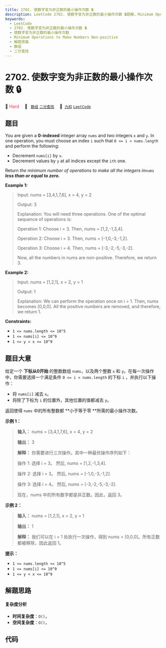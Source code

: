 ```yaml
---
title: 2702. 使数字变为非正数的最小操作次数 🔒
description: LeetCode 2702. 使数字变为非正数的最小操作次数 🔒题解，Minimum Operations to Make Numbers Non-positive，包含解题思路、复杂度分析以及完整的 JavaScript 代码实现。
keywords:
  - LeetCode
  - 2702. 使数字变为非正数的最小操作次数 🔒
  - 使数字变为非正数的最小操作次数
  - Minimum Operations to Make Numbers Non-positive
  - 解题思路
  - 数组
  - 二分查找
---
```


# 2702. 使数字变为非正数的最小操作次数 🔒

🔴 <font color=#ff334b>Hard</font>&emsp; 🔖&ensp; [`数组`](/tag/array.md) [`二分查找`](/tag/binary-search.md)&emsp; 🔗&ensp;[`力扣`](https://leetcode.cn/problems/minimum-operations-to-make-numbers-non-positive) [`LeetCode`](https://leetcode.com/problems/minimum-operations-to-make-numbers-non-positive)

## 题目

You are given a **0-indexed** integer array `nums` and two integers `x` and
`y`. In one operation, you must choose an index `i` such that `0 <= i <
nums.length` and perform the following:

  * Decrement `nums[i]` by `x`.
  * Decrement values by `y` at all indices except the `ith` one.

Return _the minimum number of operations to make all the integers in_`nums`
_**less than or equal to zero.**_



**Example 1:**

> Input: nums = [3,4,1,7,6], x = 4, y = 2
> 
> Output: 3
> 
> Explanation: You will need three operations. One of the optimal sequence of operations is:
> 
> Operation 1: Choose i = 3. Then, nums = [1,2,-1,3,4]. 
> 
> Operation 2: Choose i = 3. Then, nums = [-1,0,-3,-1,2].
> 
> Operation 3: Choose i = 4. Then, nums = [-3,-2,-5,-3,-2].
> 
> Now, all the numbers in nums are non-positive. Therefore, we return 3.

**Example 2:**

> Input: nums = [1,2,1], x = 2, y = 1
> 
> Output: 1
> 
> Explanation: We can perform the operation once on i = 1. Then, nums becomes [0,0,0]. All the positive numbers are removed, and therefore, we return 1.

**Constraints:**

  * `1 <= nums.length <= 10^5`
  * `1 <= nums[i] <= 10^9`
  * `1 <= y < x <= 10^9`


## 题目大意

给定一个 **下标从0开始** 的整数数组 `nums`，以及两个整数 `x` 和 `y`。在每一次操作中，你需要选择一个满足条件 `0 <= i <
nums.length` 的下标 `i` ，并执行以下操作：

  * 将 `nums[i]` 减去 `x`。
  * 将除了下标为 `i` 的位置外，其他位置的值都减去 `y`。

返回使得 `nums` 中的所有整数都 **小于等于零  **所需的最小操作次数。



**示例 1：**

> 
> 
> 
> 
> 
> **输入：** nums = [3,4,1,7,6], x = 4, y = 2
> 
> **输出：** 3
> 
> **解释：** 你需要进行三次操作。其中一种最优操作序列如下：
> 
> 操作 1: 选择 i = 3。 然后, nums = [1,2,-1,3,4]. 
> 
> 操作 2: 选择 i = 3。 然后, nums = [-1,0,-3,-1,2].
> 
> 操作 3: 选择 i = 4。 然后, nums = [-3,-2,-5,-3,-2].
> 
> 现在，nums 中的所有数字都是非正数。因此，返回 3。
> 
> 

**示例 2：**

> 
> 
> 
> 
> 
> **输入：** nums = [1,2,1], x = 2, y = 1
> 
> **输出：** 1
> 
> **解释：** 我们可以在 i = 1 处执行一次操作，得到 nums = [0,0,0]。所有正数都被移除，因此返回 1。
> 
> 



**提示：**

  * `1 <= nums.length <= 10^5`
  * `1 <= nums[i] <= 10^9`
  * `1 <= y < x <= 10^9`


## 解题思路

#### 复杂度分析

- **时间复杂度**：`O()`，
- **空间复杂度**：`O()`，

## 代码

```javascript

```